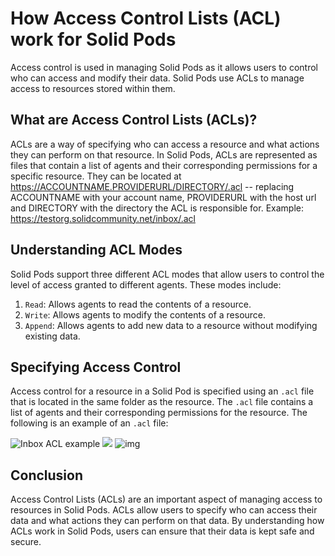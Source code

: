 # How Access Control Lists (ACL) work for Solid Pods

Access control is used in managing Solid Pods as it allows users to control who can access and modify their data. Solid Pods use ACLs to manage access to resources stored within them.

## What are Access Control Lists (ACLs)?

ACLs are a way of specifying who can access a resource and what actions they can perform on that resource. In Solid Pods, ACLs are represented as files that contain a list of agents and their corresponding permissions for a specific resource. They can be located at https://ACCOUNTNAME.PROVIDERURL/DIRECTORY/.acl -- replacing ACCOUNTNAME with your account name, PROVIDERURL with the host url and DIRECTORY with the directory the ACL is responsible for.
Example: https://testorg.solidcommunity.net/inbox/.acl

## Understanding ACL Modes

Solid Pods support three different ACL modes that allow users to control the level of access granted to different agents. These modes include:

1.  `Read`: Allows agents to read the contents of a resource.
2.  `Write`: Allows agents to modify the contents of a resource.
3.  `Append`: Allows agents to add new data to a resource without modifying existing data.

## Specifying Access Control

Access control for a resource in a Solid Pod is specified using an `.acl` file that is located in the same folder as the resource. The `.acl` file contains a list of agents and their corresponding permissions for the resource. The following is an example of an `.acl` file:

![Inbox ACL example](Screenshot1.png "inbox ACL example")
<img src = "Screenshot1.png" >
![img](https://drive.google.com/file/d/1_e2Na4iokR9R1WAswYvcnNyYo9fByDmN/view?usp=share_link)

## Conclusion

Access Control Lists (ACLs) are an important aspect of managing access to resources in Solid Pods. ACLs allow users to specify who can access their data and what actions they can perform on that data. By understanding how ACLs work in Solid Pods, users can ensure that their data is kept safe and secure.
